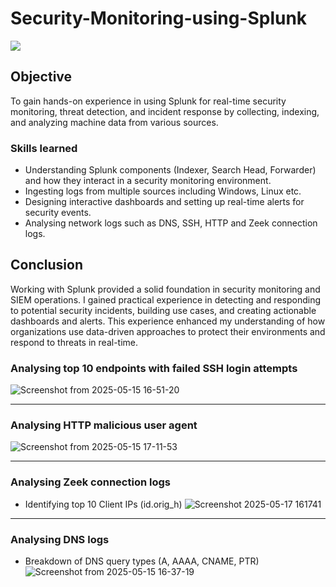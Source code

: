 # Security-Monitoring-using-Splunk
<div>
<img src="https://img.shields.io/badge/-Splunk-000000?&style=for-the-badge&logo=Splunk&logoColor=white" />
    </div>


## Objective

To gain hands-on experience in using Splunk for real-time security monitoring, threat detection, and incident response by collecting, indexing, and analyzing machine data from various sources.

### Skills learned
- Understanding Splunk components (Indexer, Search Head, Forwarder) and how they interact in a security monitoring environment.
- Ingesting logs from multiple sources including Windows, Linux etc. 
- Designing interactive dashboards and setting up real-time alerts for security events.
- Analysing network logs such as DNS, SSH, HTTP and Zeek connection logs.

## Conclusion

Working with Splunk provided a solid foundation in security monitoring and SIEM operations. I gained practical experience in detecting and responding to potential security incidents, building use cases, and creating actionable dashboards and alerts. This experience enhanced my understanding of how organizations use data-driven approaches to protect their environments and respond to threats in real-time.


### Analysing top 10 endpoints with failed SSH login attempts
![Screenshot from 2025-05-15 16-51-20](https://github.com/user-attachments/assets/2c0d67c2-72fc-4816-9f7a-9c3d3cb6b321)

--------------------------------------------------------------------------------------------------------------------------------

### Analysing HTTP malicious user agent
![Screenshot from 2025-05-15 17-11-53](https://github.com/user-attachments/assets/6a8f0980-0f40-4626-854d-b0226d8b61c3)

--------------------------------------------------------------------------------------------------------------------------------

### Analysing Zeek connection logs
- Identifying top 10 Client IPs (id.orig_h)
  ![Screenshot 2025-05-17 161741](https://github.com/user-attachments/assets/5ac1893a-51b6-4f4a-aede-82b9250172c5)

--------------------------------------------------------------------------------------------------------------------------------

### Analysing DNS logs
- Breakdown of DNS query types (A, AAAA, CNAME, PTR)
  ![Screenshot from 2025-05-15 16-37-19](https://github.com/user-attachments/assets/3bfb2f33-7dae-41a6-a1d5-a2026a1c31f8)



